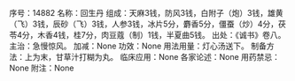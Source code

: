 序号：14882
名称：回生丹
组成：天麻3钱，防风3钱，白附子（炮）3钱，雄黄（飞）3钱，辰砂（飞）3钱，人参3钱，冰片5分，麝香5分，僵蚕（炒）4分，茯苓4分，木香4钱，桂7分，肉豆蔻（制）1钱，半夏曲5钱。
出处：《诚书》卷八。
主治：急慢惊风。
加减：None
功效：None
用法用量：灯心汤送下。
制备方法：上为末，甘草汁打糊为丸。
临床应用：None
各家论述：None
用药禁忌：None
附注：None

